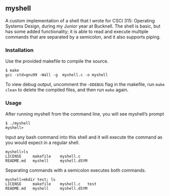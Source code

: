 ## myshell
A custom implementation of a shell that I wrote for CSCI 315: Operating Systems Design, during my Junior year at Bucknell.
The shell is basic, but has some added functionality; it is able to read and execute multiple commands that are separated by a semicolon, and it also supports piping.

### Installation
Use the provided makefile to compile the source.
```Shell
$ make
gcc -std=gnu99 -Wall -g  myshell.c -o myshell
```

To view debug output, uncomment the `—DDEBUG` flag in the makefile, run `make clean` to delete the compiled files, and then run `make` again.

### Usage
After running myshell from the command line, you will see myshell’s prompt
```Shell
$ ./myshell
myshell>
```
Input any bash command into this shell and it will execute the command as you would expect in a regular shell.
```Shell
myshell>ls
LICENSE		makefile	myshell.c
README.md	myshell		myshell.dSYM
```
Separating commands with a semicolon executes both commands.
```Shell
myshell>mkdir test; ls
LICENSE		makefile	myshell.c	test
README.md	myshell		myshell.dSYM
```
